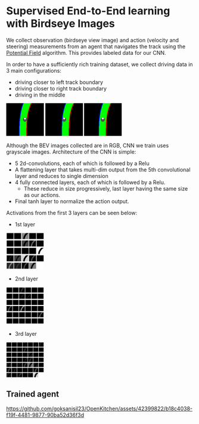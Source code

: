 # Supervised End-to-End learning with Birdseye Images

We collect observation (birdseye view image) and action (velocity and steering) measurements from an agent that navigates the track using the [Potential Field](/../PotentialField) algorithm. This provides labeled data for our CNN.

In order to have a sufficiently rich training dataset, we collect driving data in 3 main configurations:
- driving closer to left track boundary
- driving closer to right track boundary
- driving in the middle

<img src="https://raw.githubusercontent.com/goksanisil23/OpenKitchen/main/E2E_Supervised/resources/birdseye_IMS_155_0.png" width=20% height=0%>
<img src="https://raw.githubusercontent.com/goksanisil23/OpenKitchen/main/E2E_Supervised/resources/birdseye_IMS_155_1.png" width=20% height=0%>
<img src="https://raw.githubusercontent.com/goksanisil23/OpenKitchen/main/E2E_Supervised/resources/birdseye_IMS_155_2.png" width=20% height=0%>

Although the BEV images collected are in RGB, CNN we train uses grayscale images. Architecture of the CNN is simple:
- 5 2d-convolutions, each of which is followed by a Relu
- A flattening layer that takes multi-dim output from the 5th convolutional layer and reduces to single dimension
- 4 fully connected layers, each of which is followed by a Relu.
    - These reduce in size progressively, last layer having the same size as our actions.
- Final tanh layer to normalize the action output.

Activations from the first 3 layers can be seen below:

- 1st layer

<img src="https://raw.githubusercontent.com/goksanisil23/OpenKitchen/main/E2E_Supervised/resources/first_layer_activations.png" width=20% height=0%>

- 2nd layer

<img src="https://raw.githubusercontent.com/goksanisil23/OpenKitchen/main/E2E_Supervised/resources/second_layer_activations.png" width=20% height=0%>

- 3rd layer

<img src="https://raw.githubusercontent.com/goksanisil23/OpenKitchen/main/E2E_Supervised/resources/third_layer_activations.png" width=20% height=0%>

## Trained agent

https://github.com/goksanisil23/OpenKitchen/assets/42399822/b18c4038-f19f-4481-9877-90ba52d36f3d


